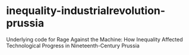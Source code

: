 # inequality-industrialrevolution-prussia
Underlying code for Rage Against the Machine: How Inequality Affected Technological Progress in Nineteenth-Century Prussia

